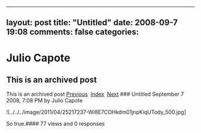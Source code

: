 ---
 layout: post
 title: "Untitled"
 date: 2008-09-7 19:08
 comments: false
 categories:
 ---

 # Julio Capote
## This is an archived post
This is an archived post
[Previous](../../../posts/2008/08/post/47654453/this-made-my-morning.html)  [Index](../../../index.html)  [Next](../../../posts/2008/09/post/50284462/no-way.html) ### Untitled
September  7 2008,  7:08 PM by Julio Capote

![../../../image/2011/04/25217237-Wi8E7COHkdm01jnpKiqUTody_500.jpg] 

So true.#### 77 views and 0 responses


